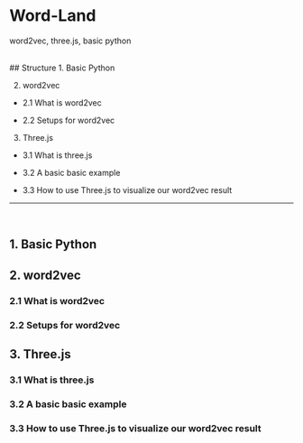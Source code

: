 # Word-Land

word2vec, three.js, basic python

<br>
## Structure
1. Basic Python 

2. word2vec
- 2.1 What is word2vec

- 2.2 Setups for word2vec



 3. Three.js

- 3.1 What is three.js

- 3.2 A basic basic example 

- 3.3 How to use Three.js to visualize our word2vec result

***

<br>

## 1. Basic Python 

## 2. word2vec

### 2.1 What is word2vec

### 2.2 Setups for word2vec



## 3. Three.js

### 3.1 What is three.js

### 3.2 A basic basic example 

### 3.3 How to use Three.js to visualize our word2vec result
